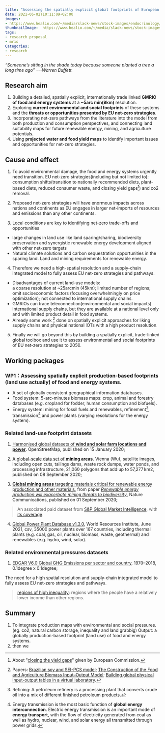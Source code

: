 ```yaml
---
title: "Assessing the spatially explicit global footprints of European net-zero strategies "
date: 2021-06-02T10:11:09+02:00
images:
- https://www.healio.com/~/media/slack-news/stock-images/endocrinology/r/research-files-adobe.jpeg
thumbnailImage:  https://www.healio.com/~/media/slack-news/stock-images/endocrinology/r/research-files-adobe.jpeg
tags:
- research proposal
- mrio
Categories:
- research
---
```


*“Someone’s sitting in the shade today because someone planted a tree a long time ago” ---Warren Buffett.*

## Research aim
1. Building a detailed, spatially explicit, internationally trade linked **GMRIO of food and energy systems** at a **~5arc min(9km)** resolution.
2. Exploring **current environmental and social footprints** of these systems and the **threats or opportunities presented by EU net-zero strategies**.
3. Incorporating net-zero pathways from the literature into the model from both production and consumption perspectives, and connecting land suitability maps for future renewable energy, mining, and agriculture potentials.
4. Using **projected water and food yield maps** to identify important issues and opportunities for net-zero strategies.

## Cause and effect

1. To avoid environmental damage, the food and energy systems urgently need transition. EU net-zero strategies(including but not limited to): consumption shifts(transition to nationally recommended diets, plant-based diets, reduced consumer waste, and closing yield gaps[^cyp]) and co2 removal.
[^cyp]: About "[closing the yield gaps](https://wad.jrc.ec.europa.eu/yieldsgaps)" given by European Commission.

2. Proposed net-zero strategies will have enormous impacts across nations and continents as EU engages in larger net-imports of resources and emissions than any other continents.

3. Local conditions are key to identifying net-zero trade-offs and opportunities
  * large changes in land use like land sparing/sharing, biodiversity preservation and synergistic renewable energy development aligned with other net-zero targets
  * Natural climate solutions and carbon sequestration opportunities in the sparing land. Land and mining requirements for renewable energy.

4. Therefore we need a high-spatial resolution and a supply-chain integrated model to fully assess EU net-zero strategies and pathways.
  * Disadvantages of current land-use models:  
    a coarse resolution at ~25arcmin (45km);
    limited number of regions;
    omit socioeconomic factors (focusing overwhelmingly on price optimization);
    not connected to international supply chains.
  *  GMRIOs can trace teleconnection(environmental and social impacts) international supply chains, but they are available at a national level only and with limited product detail in food systems.
  * Already some work [^sw] done on spatially explicit approaches for liking supply chains and physical national IOTs with a high product resolution.
  [^sw]: Papers: [Brazilian soy and SEI-PCS model](https://www.sciencedirect.com/science/article/pii/S0921800915000427#!);
  [The Construction of the Food and Agriculture Biomass Input–Output Model](https://pubs.acs.org/doi/10.1021/acs.est.9b03554);
  [Building global physical input-output tables in a virtual laboratory](https://epub.wu.ac.at/7949/1/WP_36.pdf).

5. Finally we will go beyond this by building a spatially explicit, trade-linked global toolbox and use it to assess environmental and social footprints of EU net-zero strategies to 2050.

## Working packages

### WP1：Assessing spatially explicit production-based footprints (land use actually) of food and energy systems.

* A set of globally consistent geographical information databases.
* Food system: 5-arc-minutes biomass maps: crop, animal and forestry databases (e.g. cropland for fodder, human consumption and biofuels).
* Energy system: mining for fossil fuels and renewables, refinement[^re], transmission[^tr] and power plants (varying resolutions for the energy system).
[^re]: Refining: A petroleum refinery is a processing plant that converts crude oil into a mix of different finished petroleum products.
[^tr]: Energy transmission is the most basic function of **global energy interconnection**. Electric energy transmission is an important mode of **energy transport**, with the flow of electricity generated from coal as well as hydro, nuclear, wind, and solar energy all transmitted through power grids.

### Related land-use footprint datasets

1. [Harmonised global datasets of **wind and solar farm locations and power**](https://www.nature.com/articles/s41597-020-0469-8). OpenStreetMap, published on 15 January 2020;

2. [A global-scale data set of **mining areas**](https://www.nature.com/articles/s41597-020-00624-w). Vienna (Wu), satellite images, including open cuts, tailings dams, waste rock dumps, water ponds, and processing infrastructure, 21,060 polygons that add up to 57,277 km2, published on 08 September 2020;

3. [**Global mining areas** targeting materials critical for renewable energy production and other materials](https://figshare.com/articles/dataset/Global_mining_areas_targeting_materials_critical_for_renewable_energy_production_and_other_materials/12630092), from paper [*Renewable energy production will exacerbate mining threats to biodiversity*](https://www.nature.com/articles/s41467-020-17928-5), Nature Communications, published on 01 September 2020;
>An associated paid dataset from [S&P Global Market Intelligence](https://www.spglobal.com/marketintelligence/en/campaigns/metals-mining), with [its coverage](https://www.spglobal.com/marketintelligence/en/documents/001_spgmi011_metals-mining-cv-flyer-sales-slick_us_418.pdf).

4. [Global Power Plant Database v1.3.0](https://datasets.wri.org/dataset/globalpowerplantdatabase), World Resources Institute, June 2021, csv, 35000 power plants over 167 countries, including thermal plants (e.g. coal, gas, oil, nuclear, biomass, waste, geothermal) and renewables (e.g. hydro, wind, solar).

### Related environmental pressures datasets

1. [EDGAR V6.0 Global GHG Emissions per sector and country](https://edgar.jrc.ec.europa.eu/dataset_ghg60), 1970–2018, 0.1degree x 0.1degree;



The need for a high spatial resolution and supply-chain integrated model to fully assess EU net-zero strategies and pathways.
>[regions of high inequality](https://www.europarl.europa.eu/RegData/etudes/BRIE/2019/637951/EPRS_BRI(2019)637951_EN.pdf): regions where the people have a relatively lower income than other regions.






## Summary

1. To integrate production maps with environmental and social pressures. (eg. co2, natural carbon storage, inequality and land grabbig)
Output: a globally production-based footprint (land use) of food and energy systems.
2. then we
